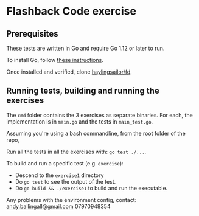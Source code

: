 # Flashback Code exercise

## Prerequisites

These tests are written in Go and require Go 1.12 or later to run.

To install Go, follow [these instructions](https://golang.org/doc/install).

Once installed and verified, clone [haylingsailor/fd](https://github.com/haylingsailor/fb).

## Running tests, building and running the exercises

The `cmd` folder contains the 3 exercises as separate binaries. For each, the implementation is in `main.go` and the tests in `main_test.go`.

Assuming you're using a bash commandline, from the root folder of the repo,

Run all the tests in all the exercises with: `go test ./...`.

To build and run a specific test (e.g. `exercise`):

- Descend to the `exercise1` directory
- Do `go test` to see the output of the test.
- Do `go build && ./exercise1` to build and run the executable.

Any problems with the environment config, contact:
andy.ballingall@gmail.com 07970948354

